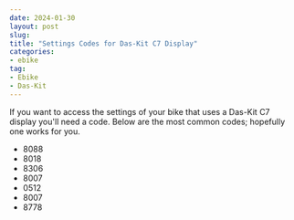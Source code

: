 ```yaml
---
date: 2024-01-30
layout: post
slug: 
title: "Settings Codes for Das-Kit C7 Display"
categories:
- ebike
tag:
- Ebike
- Das-Kit
---
```


If you want to access the settings of your bike that uses a Das-Kit C7 display you'll need a code. Below are the most common codes; hopefully one works for you.

- 8088
- 8018
- 8306
- 8007
- 0512
- 8007
- 8778
